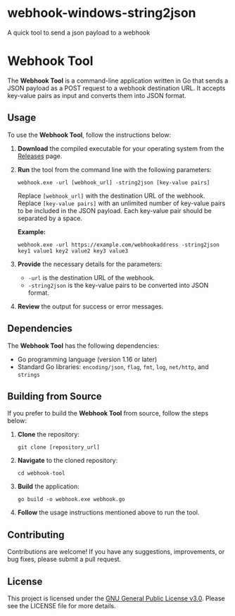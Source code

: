 # webhook-windows-string2json
A quick tool to send a json payload to a webhook

# Webhook Tool

The **Webhook Tool** is a command-line application written in Go that sends a JSON payload as a POST request to a webhook destination URL. It accepts key-value pairs as input and converts them into JSON format.

## Usage

To use the **Webhook Tool**, follow the instructions below:

1. **Download** the compiled executable for your operating system from the [Releases](link-to-releases-page) page.

2. **Run** the tool from the command line with the following parameters:

    ```
    webhook.exe -url [webhook_url] -string2json [key-value pairs]
    ```

    Replace `[webhook_url]` with the destination URL of the webhook. Replace `[key-value pairs]` with an unlimited number of key-value pairs to be included in the JSON payload. Each key-value pair should be separated by a space.

    **Example:**

    ```
    webhook.exe -url https://example.com/webhookaddress -string2json key1 value1 key2 value2 key3 value3
    ```

3. **Provide** the necessary details for the parameters:

    - `-url` is the destination URL of the webhook.
    - `-string2json` is the key-value pairs to be converted into JSON format.

4. **Review** the output for success or error messages.

## Dependencies

The **Webhook Tool** has the following dependencies:

- Go programming language (version 1.16 or later)
- Standard Go libraries: `encoding/json`, `flag`, `fmt`, `log`, `net/http`, and `strings`

## Building from Source

If you prefer to build the **Webhook Tool** from source, follow the steps below:

1. **Clone** the repository:

    ```
    git clone [repository_url]
    ```

2. **Navigate** to the cloned repository:

    ```
    cd webhook-tool
    ```

3. **Build** the application:

    ```
    go build -o webhook.exe webhook.go
    ```

4. **Follow** the usage instructions mentioned above to run the tool.

## Contributing

Contributions are welcome! If you have any suggestions, improvements, or bug fixes, please submit a pull request.

## License

This project is licensed under the [GNU General Public License v3.0](link-to-license-file). Please see the LICENSE file for more details.
